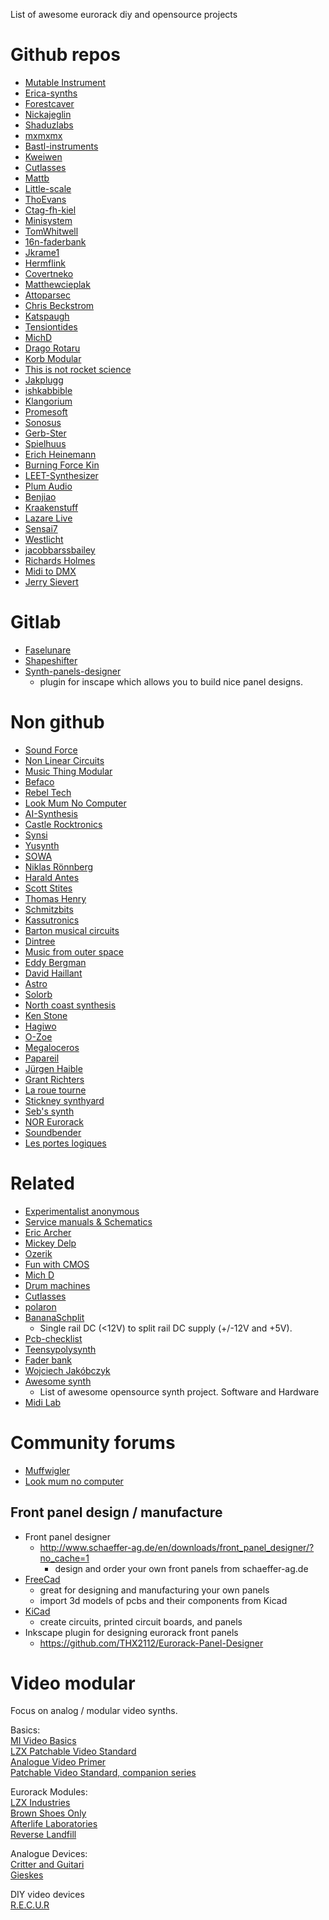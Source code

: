 List of awesome eurorack diy and opensource projects

# Github repos
 * [Mutable Instrument](https://github.com/pichenettes/eurorack)
 * [Erica-synths](https://github.com/erica-synths/diy-eurorack)
 * [Forestcaver](https://github.com/forestcaver/Analog-Voice)
 * [Nickajeglin](https://github.com/nickajeglin/Eurorack-pcbs)
 * [Shaduzlabs](https://github.com/shaduzlabs/synapse)
 * [mxmxmx](https://github.com/mxmxmx)
 * [Bastl-instruments](https://github.com/bastl-instruments)
 * [Kweiwen](https://github.com/kweiwen)
 * [Cutlasses](https://github.com/cutlasses)
 * [Mattb](https://github.com/mattb)
 * [Little-scale](https://github.com/little-scale/eurorack)
 * [ThoEvans](https://github.com/ThoEvans/Eurorack)
 * [Ctag-fh-kiel](https://github.com/ctag-fh-kiel)
 * [Minisystem](https://github.com/minisystem/Eurorack)
 * [TomWhitwell](https://github.com/TomWhitwell)
 * [16n-faderbank](https://github.com/16n-faderbank)
 * [Jkrame1](https://github.com/jkrame1)
 * [Hermflink](https://github.com/hermflink)
 * [Covertneko](https://github.com/covertneko)
 * [Matthewcieplak](https://github.com/matthewcieplak)
 * [Attoparsec](https://github.com/attoparsec)
 * [Chris Beckstrom](https://github.com/chrisbeckstrom/diy_modular_synthesizer)
 * [Katspaugh](https://github.com/katspaugh/arduino-modular-synth)
 * [Tensiontides](https://github.com/tensiontides/eurorack_arduino)
 * [MichD](https://github.com/michd/modular-synth)
 * [Drago Rotaru](https://github.com/DragosRotaru/SynthFromScratch)
 * [Korb Modular](https://github.com/Korb-Modular)
 * [This is not rocket science](https://github.com/ThisIsNotRocketScience/Eurorack-Modules)
 * [Jakplugg](https://github.com/jakplugg)
 * [ishkabbible](https://github.com/ishkabbible)
 * [Klangorium](https://github.com/hexagon5un/klangorium)
 * [Promesoft](https://github.com/promesoft)
 * [Sonosus](https://github.com/Sonosus)
 * [Gerb-Ster](https://github.com/gerb-ster)
 * [Spielhuus](https://github.com/spielhuus/elektrophon)
 * [Erich Heinemann](https://github.com/ErichHeinemann)
 * [Burning Force Kin](https://github.com/BurningForceKin/ModularSynthStuff)
 * [LEET-Synthesizer](https://github.com/vonkonow/LEET-Synthesizer)
 * [Plum Audio](https://github.com/Shayshez)
 * [Benjiao](https://github.com/benjiao)
 * [Kraakenstuff](https://github.com/kraakenstuff)
 * [Lazare Live](https://github.com/LazareLive/AnalogDrumMachine)
 * [Sensai7](https://github.com/sensai7/OpenEuroBoard)
 * [Westlicht](https://github.com/westlicht/performer-hardware)
 * [jacobbarssbailey](https://github.com/jacobbarssbailey/vco3340)
 * [Richards Holmes](https://github.com/holmesrichards/Directory)
 * [Midi to DMX](https://github.com/matthova/arduino_midi_to_dmx)
 * [Jerry Sievert](https://github.com/JerrySievert/EurorackClock)


# Gitlab
 * [Faselunare](https://gitlab.com/Faselunare)
 * [Shapeshifter](https://gitlab.com/Faselunare/shapeshifter)
 * [Synth-panels-designer](https://gitlab.com/Faselunare/synth-panels-designer/-/tree/master)
     * plugin for inscape which allows you to build nice panel designs.
# Non github
 * [Sound Force](https://sound-force.nl/?s=diy)
 * [Non Linear Circuits](https://www.nonlinearcircuits.com/modules)
 * [Music Thing Modular](https://www.musicthing.co.uk/)
 * [Befaco](https://www.befaco.org/)
 * [Rebel Tech](https://www.rebeltech.org/)
 * [Look Mum No Computer](https://www.lookmumnocomputer.com/projects#null)
 * [AI-Synthesis](https://aisynthesis.com/)
 * [Castle Rocktronics](http://castlerocktronics.com/modular.html)
 * [Synsi](https://syinsi.com/projects/)
 * [Yusynth](http://www.yusynth.net/modular) 
 * [SOWA](https://sowa.synth.net/modular/index.html)
 * [Niklas Rönnberg](http://familjenronnberg.se/~niklas/diy.php)
 * [Harald Antes](https://www.haraldswerk.de/index.html)
 * [Scott Stites](https://www.birthofasynth.com/Scott_Stites/SLS_main.html)
 * [Thomas Henry](https://www.birthofasynth.com/Thomas_Henry/TH_main.html)
 * [Schmitzbits](https://www.schmitzbits.de/index.html)
 * [Kassutronics](https://kassu2000.blogspot.com/p/modules.html)
 * [Barton musical circuits](http://www.bartonmusicalcircuits.com/synthstuff.html)
 * [Dintree](http://dintree.com/)
 * [Music from outer space](http://musicfromouterspace.com/)
 * [Eddy Bergman](https://www.eddybergman.com/)
 * [David Haillant](https://www.davidhaillant.com/category/electronic-projects/)
 * [Astro](https://sfcs.neocities.org/modules.html)
 * [Solorb](http://www.solorb.com/elect/musiccirc/)
 * [North coast synthesis](https://northcoastsynthesis.com/synth-diy-projects/)
 * [Ken Stone](http://www.synthpanel.com/)
 * [Hagiwo](https://note.com/solder_state)
 * [O-Zoe](http://www.ozoe.fr/articles.php?lng=fr&pg=275&mnuid=316&tconfig=0)
 * [Megaloceros](https://www.infinitesimal.eu/synth/categorie6/modules)
 * [Papareil](http://m.bareille.free.fr/synth.htm)
 * [Jürgen Haible](http://jhaible.com/legacy/)
 * [Grant Richters](https://web.archive.org/web/20140810101425/http://www.musicsynthesizer.com/DIY/Grant/grant_richters_synthdiy.htm)
 * [La roue tourne](https://www.la-roue-tourne.fr/index.php/modulaire)
 * [Stickney synthyard](http://www.stickneysynthyards.000space.com/?i=2)
 * [Seb's synth](https://burnit.co.uk/sdiy/)
 * [NOR Eurorack](https://noreurorack.wordpress.com/category/diy/)
 * [Soundbender](https://soundbender36.wordpress.com/)
 * [Les portes logiques](http://www.lesporteslogiques.net/wiki/openatelier/projet/module-eurorack-diy)

# Related
 * [Experimentalist anonymous](http://experimentalistsanonymous.com/diy/index.php?dir=Schematics)
 * [Service manuals & Schematics](http://www.synfo.nl/pages/servicemanuals.html#sm)
 * [Eric Archer](http://www.ericarcher.net/page/2/)
 * [Mickey Delp](http://www.mickeydelp.com)
 * [Ozerik](https://www.instructables.com/member/ozerik/)
 * [Fun with CMOS](https://www.milkcrate.com.au/_other/sea-moss/)
 * [Mich D](https://michd.me/creations/)
 * [Drum machines](https://www.drummachines.de/beatboxer/)
 * [Cutlasses](http://www.cutlasses.co.uk/diy-devices/)
 * [polaron](https://github.com/zueblin/Polaron)
 * [BananaSchplit](https://github.com/pms67/BananaSchplit)
   * Single rail DC (<12V) to split rail DC supply (+/-12V and +5V).
 * [Pcb-checklist](https://github.com/azonenberg/pcb-checklist)
 * [Teensypolysynth](https://github.com/otem/teensypolysynth)
 * [Fader bank](https://github.com/16n-faderbank/16n)
 * [Wojciech Jakóbczyk](https://github.com/wjakobczyk) 
 * [Awesome synth](https://github.com/psykon/awesome-synth)
   * List of awesome opensource synth project. Software and Hardware
 * [Midi Lab](https://github.com/midilab)

 # Community forums
  * [Muffwigler](https://www.muffwiggler.com/forum/index.php)
  * [Look mum no computer](https://lookmumnocomputer.discourse.group/)

## Front panel design / manufacture
* Front panel designer
  * http://www.schaeffer-ag.de/en/downloads/front_panel_designer/?no_cache=1
    * design and order your own front panels from schaeffer-ag.de
* [FreeCad](https://github.com/FreeCAD/FreeCAD) 
  * great for designing and manufacturing your own panels
  * import 3d models of pcbs and their components from Kicad
* [KiCad](https://github.com/KiCad/kicad-source-mirror)
  * create circuits, printed circuit boards, and panels
* Inkscape plugin for designing eurorack front panels
  * https://github.com/THX2112/Eurorack-Panel-Designer
 
 
# Video modular
Focus on analog / modular video synths.

Basics:  
[MI Video Basics](https://github.com/thomasvanta/awesome-modular-video.git)  
[LZX Patchable Video Standard](https://community.lzxindustries.net/t/the-lzx-patchable-video-standard/842)  
[Analogue Video Primer](https://www.youtube.com/watch?v=kpeRcRG7xFs&t=112s)  
[Patchable Video Standard, companion series](https://community.lzxindustries.net/t/the-lzx-patchable-video-standard-companion-series/897)  


Eurorack Modules:  
[LZX Industries](https://lzxindustries.net)  
[Brown Shoes Only](https://www.brownshoesonly.com)  
[Afterlife Laboratories](https://www.afterlifelaboratories.com)  
[Reverse Landfill](https://www.reverselandfill.org)  

Analogue Devices:  
[Critter and Guitari](https://www.critterandguitari.com/etc)  
[Gieskes](https://www.gieskes.nl)

DIY video devices  
[R.E.C.U.R](https://github.com/langolierz/r_e_c_u_r)  
